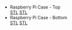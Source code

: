 <div class="gitDiv">
    <div class="filesDiv">
        <ul class="filelist">
            <li>
                <div class="divLinkWrapper">
                    <div class="divLinkL" onclick="window.open('https://github.com/fullborelabs/raspberry-pi-case','mywindow');" style="cursor: pointer;">
                        Raspberry Pi Case - Top 
                    </div> 
                    <div class="divLinkR">
                        <a href="https://github.com/fullborelabs/raspberry-pi-case/blob/main/pi-case-lid.stl" target="_blank" class="green">STL</a>
                        <a href="https://github.com/fullborelabs/raspberry-pi-case/blob/main/pi-case-lid.stl" target="_blank" class="red">STL</a>
                    </div>
                </div>
            </li>
            <li>
                <div class="divLinkWrapper">
                    <div class="divLinkL" onclick="window.open('https://github.com/fullborelabs/raspberry-pi-case','mywindow');" style="cursor: pointer;">
                        Raspberry Pi Case - Bottom 
                    </div> 
                    <div class="divLinkR"> 
                        <a href="https://github.com/fullborelabs/raspberry-pi-case/blob/main/pi-case-lid.stl" target="_blank" class="magenta">STL</a>
                        <a href="https://github.com/fullborelabs/raspberry-pi-case/blob/main/pi-case-lid.stl" target="_blank" class="orange">STL</a>
                    </div>
                </div>
            </li>
        </ul>
    </div>
</div>
